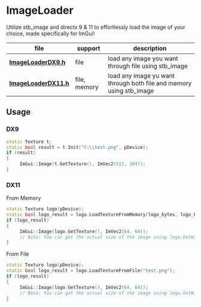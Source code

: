 # ImageLoader
Utilize stb_image and directx 9 & 11 to effortlessly load the image of your choice, made specifically for ImGui!

file    | support | description
--------------------- | --- | --------------------------------
**[ImageLoaderDX9.h](imageloaderdx9.h)** | file | load any image you want through file using stb_image
**[ImageLoaderDX11.h](imageloaderdx11.h)** | file, memory | load any image yu want through both file and memory using stb_image

## Usage

### DX9

```cpp
static Texture t;
static bool result = t.Init("C:\\test.png", pDevice);
if (result)
{
     ImGui::Image(t.GetTexture(), ImVec2(512, 384));
}
```

### DX11

From Memory
```cpp
static Texture logo(pDevice);
static bool logo_result = logo.LoadTextureFromMemory(logo_bytes, logo_bytes_size);
if (logo_result)
{
     ImGui::Image(logo.GetTexture(), ImVec2(64, 64));
     // Note: You can get the actual size of the image using logo.GetWidth() and Logo.GetHeight()
}
```

From File
```cpp
static Texture logo(pDevice);
static bool logo_result = logo.LoadTextureFromFile("test.png");
if (logo_result)
{
     ImGui::Image(logo.GetTexture(), ImVec2(64, 64));
     // Note: You can get the actual size of the image using logo.GetWidth() and Logo.GetHeight()
}
```
